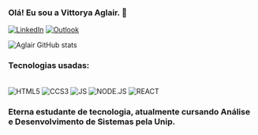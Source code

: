 ###  Olá! Eu sou a Vittorya Aglair. 🌟

[![LinkedIn](https://img.shields.io/badge/LinkedIn-0077B5?style=for-the-badge&logo=linkedin&logoColor=white)]()
[![Outlook](https://img.shields.io/badge/Microsoft_Outlook-0078D4?style=for-the-badge&logo=microsoft-outlook&logoColor=white)]()

![Aglair GitHub stats](https://github-readme-stats.vercel.app/api?username=aglairgb&show_icons=true&theme=synthwave)

### Tecnologias usadas:
<div style="display: inline_block"> <br>
<img alt="HTML5" src="https://img.shields.io/badge/HTML5-E34F26?style=for-the-badge&logo=html5&logoColor=white">
<img alt="CCS3" src="https://img.shields.io/badge/CSS3-1572B6?style=for-the-badge&logo=css3&logoColor=white">
<img alt="JS" src="https://img.shields.io/badge/JavaScript-F7DF1E?style=for-the-badge&logo=javascript&logoColor=black">
<img alt="NODE.JS" src="https://img.shields.io/badge/Node.js-43853D?style=for-the-badge&logo=node.js&logoColor=white">
<img alt="REACT" src="https://img.shields.io/badge/React-20232A?style=for-the-badge&logo=react&logoColor=61DAFB">
</div>

### Eterna estudante  de tecnologia, atualmente cursando Análise e Desenvolvimento de Sistemas pela Unip.
